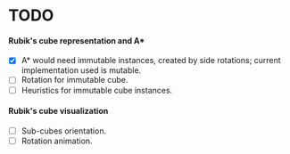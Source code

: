 TODO
====

#### Rubik's cube representation and A*
- [x] A* would need immutable instances, created by side rotations; current implementation used is mutable.
- [ ] Rotation for immutable cube.
- [ ] Heuristics for immutable cube instances.

#### Rubik's cube visualization
- [ ] Sub-cubes orientation. 
- [ ] Rotation animation.

